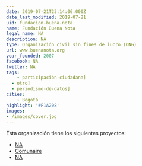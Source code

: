 ```yaml
---
date: 2019-07-21T23:14:06.000Z
date_last_modified: 2019-07-21
uid: fundacion-buena-nota
name: Fundación Buena Nota
legal_name: NA
description: NA
type: Organización civil sin fines de lucro (ONG)
url: www.buenanota.org
year_founded: 2007
facebook: NA
twitter: NA
tags:
    - participación-ciudadana]
  - otro]
  - periodismo-de-datos]
cities: 
    - Bogotá
highlight: '#F1A208'
images:
- /images/cover.jpg
---
```


Esta organización tiene los siguientes proyectos:

- [NA](/i/omunaire.html)
- [Comunaire](/i/comunaire.html)
- [NA](/i/planeadores-ciudadanos.html)
